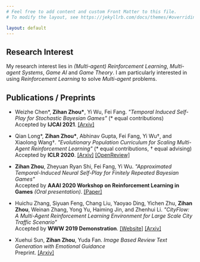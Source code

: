 ```yaml
---
# Feel free to add content and custom Front Matter to this file.
# To modify the layout, see https://jekyllrb.com/docs/themes/#overriding-theme-defaults

layout: default
---
```


## Research Interest

My research interest lies in *(Multi-agent) Reinforcement Learning*, *Multi-agent Systems*, *Game AI* and *Game Theory*. I am particularly interested in using *Reinforcement Learning* to solve *Multi-agent* problems.

## Publications / Preprints

- Weizhe Chen\*, **Zihan Zhou\***, Yi Wu, Fei Fang. *"Temporal Induced Self-Play for Stochastic Bayesian Games"* (\* equal contributions)  
Accepted by **IJCAI 2021**. [\[Arxiv\]](https://arxiv.org/abs/2108.09444)

- Qian Long\*, **Zihan Zhou\***, Abhinav Gupta, Fei Fang, Yi Wu†, and Xiaolong Wang†. *"Evolutionary Population Curriculum for Scaling Multi-Agent Reinforcement Learning"* (\* equal contributions, † equal advising)  
Accepted by **ICLR 2020**. [\[Arxiv\]](https://arxiv.org/abs/2003.10423) [\[OpenReview\]](https://openreview.net/forum?id=SJxbHkrKDH) 

- **Zihan Zhou**, Zheyuan Ryan Shi, Fei Fang, Yi Wu. *"Approximated Temporal-Induced Neural Self-Play for Finitely Repeated Bayesian Games"*  
Accepted by **AAAI 2020 Workshop on Reinforcement Learning in Games** *(Oral presentation)*. [\[Paper\]](http://aaai-rlg.mlanctot.info/papers/AAAI20-RLG_paper_43.pdf)

- Huichu Zhang, Siyuan Feng, Chang Liu, Yaoyao Ding, Yichen Zhu, **Zihan Zhou**, Weinan Zhang, Yong Yu, Haiming Jin, and Zhenhui Li. *"CityFlow: A Multi-Agent Reinforcement Learning Environment for Large Scale City Traffic Scenario"*  
Accepted by **WWW 2019 Demonstration**. [\[Website\]](https://cityflow-project.github.io/) [\[Arxiv\]](https://arxiv.org/abs/1905.05217)

- Xuehui Sun, **Zihan Zhou**, Yuda Fan. *Image Based Review Text Generation with Emotional Guidance*  
Preprint. [\[Arxiv\]](https://arxiv.org/abs/1901.04140)
